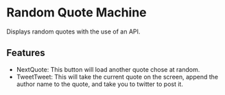 # Random Quote Machine

Displays random quotes with the use of an API.

## Features

* NextQuote: This button will load another quote chose at random.
* TweetTweet: This will take the current quote on the screen, append the author name to the quote, and take you to twitter to post it.
